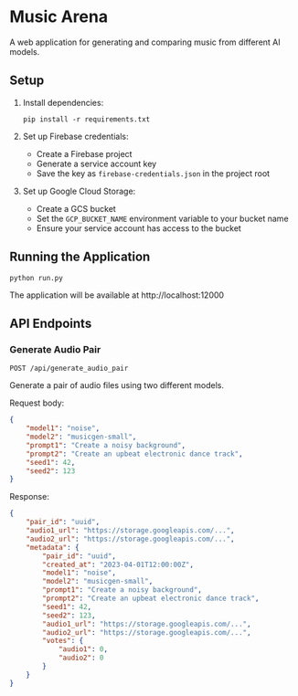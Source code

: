 # Music Arena

A web application for generating and comparing music from different AI models.

## Setup

1. Install dependencies:
   ```
   pip install -r requirements.txt
   ```

2. Set up Firebase credentials:
   - Create a Firebase project
   - Generate a service account key
   - Save the key as `firebase-credentials.json` in the project root

3. Set up Google Cloud Storage:
   - Create a GCS bucket
   - Set the `GCP_BUCKET_NAME` environment variable to your bucket name
   - Ensure your service account has access to the bucket

## Running the Application

```
python run.py
```

The application will be available at http://localhost:12000

## API Endpoints

### Generate Audio Pair

`POST /api/generate_audio_pair`

Generate a pair of audio files using two different models.

Request body:
```json
{
    "model1": "noise",
    "model2": "musicgen-small",
    "prompt1": "Create a noisy background",
    "prompt2": "Create an upbeat electronic dance track",
    "seed1": 42,
    "seed2": 123
}
```

Response:
```json
{
    "pair_id": "uuid",
    "audio1_url": "https://storage.googleapis.com/...",
    "audio2_url": "https://storage.googleapis.com/...",
    "metadata": {
        "pair_id": "uuid",
        "created_at": "2023-04-01T12:00:00Z",
        "model1": "noise",
        "model2": "musicgen-small",
        "prompt1": "Create a noisy background",
        "prompt2": "Create an upbeat electronic dance track",
        "seed1": 42,
        "seed2": 123,
        "audio1_url": "https://storage.googleapis.com/...",
        "audio2_url": "https://storage.googleapis.com/...",
        "votes": {
            "audio1": 0,
            "audio2": 0
        }
    }
}